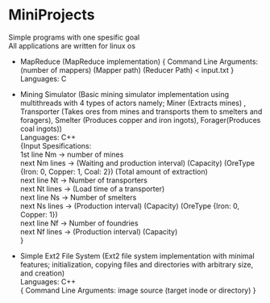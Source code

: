 # MiniProjects
Simple programs with one spesific goal <br>
All applications are written for linux os

- MapReduce (MapReduce implementation) { Command Line Arguments: (number of mappers) (Mapper path) (Reducer Path) < input.txt } <br>
Languages: C

- Mining Simulator (Basic mining simulator implementation using multithreads with 4 types of actors namely; Miner (Extracts mines) , Transporter (Takes ores from mines and transports them to smelters and foragers), Smelter (Produces copper and iron ingots), Forager(Produces coal ingots)) <br>
Languages: C++ <br>
{Input Spesifications: <br>
1st line Nm -> number of mines <br>
next Nm lines -> (Waiting and production interval) (Capacity) (OreType {Iron: 0, Copper: 1, Coal: 2}) (Total amount of extraction) <br>
next line Nt -> Number of transporters <br>
next Nt lines -> (Load time of a transporter) <br>
next line Ns -> Number of smelters <br>
next Ns lines -> (Production interval) (Capacity) (OreType {Iron: 0, Copper: 1}) <br>
next line Nf -> Number of foundries <br> 
next Nf lines -> (Production interval) (Capacity) <br>
} <br>

- Simple Ext2 File System (Ext2 file system implementation with minimal features; initialization, copying files and directories with arbitrary size, and creation) <br>
Languages: C++ <br>
{ Command Line Arguments: image source (target inode or directory) }
